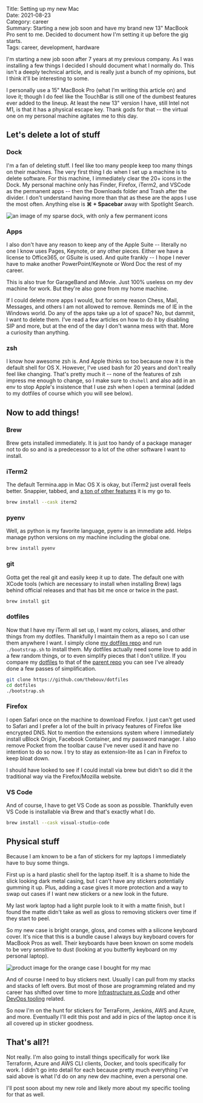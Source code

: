 Title: Setting up my new Mac  
Date: 2021-08-23  
Category: career  
Summary: Starting a new job soon and have my brand new 13" MacBook Pro sent to me. Decided to document how I'm setting it up before the gig starts.  
Tags: career, development, hardware

I'm starting a new job soon after 7 years at my previous company. As I was installing a few things I decided I should document what I normally do. This isn't a deeply technical article, and is really just a bunch of my opinions, but I think it'll be interesting to some.

I personally use a 15" MacBook Pro (what I'm writing this article on) and love it; though I do feel like the TouchBar is still one of the dumbest features ever added to the lineup. At least the new 13" version I have, still Intel not M1, is that it has a physical escape key. Thank gods for that -- the virtual one on my personal machine agitates me to this day.

## Let's delete a lot of stuff

### Dock

I'm a fan of deleting stuff. I feel like too many people keep too many things on their machines. The very first thing I do when I set up a machine is to delete software. For this machine, I immediately clear the 20+ icons in the Dock. My personal machine only has Finder, Firefox, iTerm2, and VSCode as the permanent apps -- then the Downloads folder and Trash after the divider. I don't understand having more than that as these are the apps I use the most often. Anything else is **&#x2318; + Spacebar** away with Spotlight Search.

<img src="/images/dock.png" alt="an image of my sparse dock, with only a few permanent icons">

### Apps

I also don't have any reason to keep any of the Apple Suite -- literally no one I know uses Pages, Keynote, or any other pieces. Either we have a license to Office365, or GSuite is used. And quite frankly -- I hope I never have to make another PowerPoint/Keynote or Word Doc the rest of my career.

This is also true for GarageBand and iMovie. Just 100% useless on my dev machine for work. But they're also gone from my home machine.

If I could delete more apps I would, but for some reason Chess, Mail, Messages, and others I am not allowed to remove. Reminds me of IE in the Windows world. Do any of the apps take up a lot of space? No, but dammit, I want to delete them. I've read a few articles on how to do it by disabling SIP and more, but at the end of the day I don't wanna mess with that. More a curiosity than anything.

### zsh

I know how awesome zsh is. And Apple thinks so too because now it is the default shell for OS X. However, I've used bash for 20 years and don't really feel like changing. That's pretty much it -- none of the features of zsh impress me enough to change, so I make sure to `chshell` and also add in an env to stop Apple's insistence that I use zsh when I open a terminal (added to my dotfiles of course which you will see below).

## Now to add things!

### Brew

Brew gets installed immediately. It is just too handy of a package manager not to do so and is a predecessor to a lot of the other software I want to install.

### iTerm2

The default Termina.app in Mac OS X is okay, but iTerm2 just overall feels better. Snappier, tabbed, and [a ton of other features](https://iterm2.com/features.html) it is my go to. 

```sh
brew install --cask iterm2
```

### pyenv

Well, as python is my favorite language, pyenv is an immediate add. Helps manage python versions on my machine including the global one. 

```sh
brew install pyenv
```

### git

Gotta get the real git and easily keep it up to date. The default one with XCode tools (which are necessary to install when installing Brew) lags behind official releases and that has bit me once or twice in the past.

```sh
brew install git
```

### dotfiles

Now that I have my iTerm all set up, I want my colors, aliases, and other things from my dotfiles. Thankfully I maintain them as a repo so I can use them anywhere I want. I simply clone [my dotfiles repo](https://github.com/thebouv/dotfiles) and run `./bootstrap.sh` to install them.  My dotfiles actually need some love to add in a few random things, or to even simplify pieces that I don't utilize. If you compare my [dotfiles](https://github.com/thebouv/dotfiles) to that of the [parent repo](https://github.com/mathiasbynens/dotfiles) you can see I've already done a few passes of simplification.

```sh
git clone https://github.com/thebouv/dotfiles
cd dotfiles
./bootstrap.sh
```

### Firefox

I open Safari once on the machine to download Firefox. I just can't get used to Safari and I prefer a lot of the built in privacy features of Firefox like encrypted DNS. Not to mention the extensions system where I immediately install uBlock Origin, Facebook Container, and my password manager. I also remove Pocket from the toolbar cause I've never used it and have no intention to do so now. I try to stay as extension-lite as I can in Firefox to keep bloat down.

I should have looked to see if I could install via brew but didn't so did it the traditional way via the Firefox/Mozilla website.

### VS Code

And of course, I have to get VS Code as soon as possible. Thankfully even VS Code is installable via Brew and that's exactly what I do.

```sh
brew install --cask visual-studio-code
```

## Physical stuff

Because I am known to be a fan of stickers for my laptops I immediately have to buy some things.

First up is a hard plastic shell for the laptop itself. It is a shame to hide the slick looking dark metal casing, but I can't have any stickers potentially gumming it up. Plus, adding a case gives it more protection and a way to swap out cases if I want new stickers or a new look in the future.

My last work laptop had a light purple look to it with a matte finish, but I found the matte didn't take as well as gloss to removing stickers over time if they start to peel.

So my new case is bright orange, gloss, and comes with a silicone keyboard cover. It's nice that this is a bundle cause I always buy keyboard covers for MacBook Pros as well. Their keyboards have been known on some models to be very sensitive to dust (looking at you butterfly keyboard on my personal laptop).

<img src="/images/maccase.png" alt="product image for the orange case I bought for my mac">

And of course I need to buy stickers next. Usually I can pull from my stacks and stacks of left overs. But most of those are programming related and my career has shifted over time to more [Infrastructure as Code](https://en.wikipedia.org/wiki/Infrastructure_as_code) and other [DevOps tooling](https://en.wikipedia.org/wiki/DevOps) related.

So now I'm on the hunt for stickers for TerraForm, Jenkins, AWS and Azure, and more. Eventually I'll edit this post and add in pics of the laptop once it is all covered up in sticker goodness.

## That's all?!

Not really. I'm also going to install things specifically for work like Terraform, Azure and AWS CLI clients, Docker, and tools specifically for work. I didn't go into detail for each because pretty much everything I've said above is what I'd do on any new dev machine, even a personal one.

I'll post soon about my new role and likely more about my specific tooling for that as well.